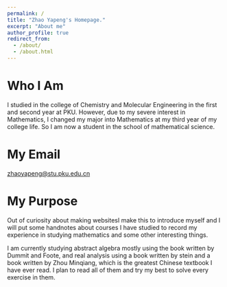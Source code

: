 ```yaml
---
permalink: /
title: "Zhao Yapeng's Homepage."
excerpt: "About me"
author_profile: true
redirect_from: 
  - /about/
  - /about.html
---
```




Who I Am
======
I studied in the college of Chemistry and Molecular Engineering in the first and second year at PKU. However, due to my severe interest in Mathematics, I changed my major into Mathematics at my third year of my college life. So I am now a student in the school of mathematical science.

My Email
======
zhaoyapeng@stu.pku.edu.cn

My Purpose
======
Out of curiosity about making websitesI make this to introduce myself and I will put some handnotes about courses I have studied to record my experience in studying mathematics and some other interesting things.
 
I am currently studying abstract algebra mostly using the book written by Dummit and Foote, and real analysis using a book written by stein and a book written by Zhou Minqiang, which is the greatest Chinese textbook I have ever read. I plan to read all of them and try my best to solve every exercise in them.
